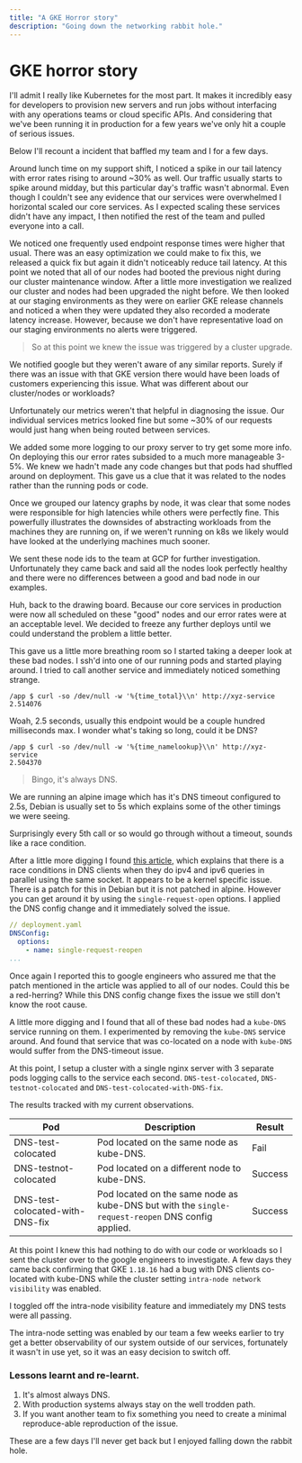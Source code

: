 ```yaml
---
title: "A GKE Horror story"
description: "Going down the networking rabbit hole."
---
```


# GKE horror story

I'll admit I really like Kubernetes for the most part. It makes it incredibly easy for developers to provision new servers and run jobs
without interfacing with any operations teams or cloud specific APIs. And considering that we've been running it in production for a few years we've only hit a couple of serious issues.

Below I'll recount a incident that baffled my team and I for a few days.

Around lunch time on my support shift, I noticed a spike in our tail latency with error rates rising to around ~30% as well. Our traffic usually starts to spike around midday, but this particular day's traffic wasn't abnormal. Even though I couldn't see any evidence that our services were overwhelmed I horizontal scaled our core services. As I expected scaling these services didn't have any impact, I then notified the rest of the team and pulled everyone into a call.

We noticed one frequently used endpoint response times were higher that usual. There was an easy optimization we could make to fix this, we released a quick fix but again it didn't noticeably reduce tail latency. At this point we noted that all of our nodes had booted the previous night during our cluster maintenance window. After a little more investigation we realized our cluster and nodes had been upgraded the night before. We then looked at our staging environments as they were on earlier GKE release channels and noticed a when they were updated they also recorded a moderate latency increase. However, because we don't have representative load on our staging environments no alerts were triggered.

> So at this point we knew the issue was triggered by a cluster upgrade. 

We notified google but they weren't aware of any similar reports. Surely if there was an issue with that GKE version there would have been loads of customers experiencing this issue. What was different about our cluster/nodes or workloads? 

Unfortunately our metrics weren't that helpful in diagnosing the issue. Our individual services metrics looked fine but some ~30% of our requests would just hang when being routed between services.

We added some more logging to our proxy server to try get some more info. On deploying this our error rates subsided to a much more manageable 3-5%. We knew we hadn't made any code changes but that pods had shuffled around on deployment. This gave us a clue that it was related to the nodes rather than the running pods or code. 

Once we grouped our latency graphs by node, it was clear that some nodes were responsible for high latencies while others were perfectly fine. This powerfully illustrates the downsides of abstracting workloads from the machines they are running on, if we weren't running on k8s we likely would have looked at the underlying machines much sooner.

We sent these node ids to the team at GCP for further investigation. Unfortunately they came back and said all the nodes look perfectly healthy and there were no differences between a good and bad node in our examples.

Huh, back to the drawing board. Because our core services in production were now all scheduled on these "good" nodes and our error rates were at an acceptable level. We decided to freeze any further deploys until we could understand the problem a little better.

This gave us a little more breathing room so I started taking a deeper look at these bad nodes. I ssh'd into one of our running pods and started playing around. I tried to call another service and immediately noticed something strange.

```
/app $ curl -so /dev/null -w '%{time_total}\\n' http://xyz-service
2.514076
```

Woah, 2.5 seconds, usually this endpoint would be a couple hundred milliseconds max. I wonder what's taking so long, could it be DNS? 

```
/app $ curl -so /dev/null -w '%{time_namelookup}\\n' http://xyz-service 
2.504370
```

> Bingo, it's always DNS.

We are running an alpine image which has it's DNS timeout configured to 2.5s, Debian is usually set to 5s which explains some of the other timings we were seeing.

Surprisingly every 5th call or so would go through without a timeout, sounds like a race condition.

After a little more digging I found [this article](http://web.archive.org/web/20210226064036/https://blog.quentin-machu.fr/2018/06/24/5-15s-DNS-lookups-on-kubernetes/), which explains that there is a race conditions in DNS clients when they do ipv4 and ipv6 queries in parallel using the same socket. It appears to be a kernel specific issue. There is a patch for this in Debian but it is not patched in alpine. However you can get around it by using the `single-request-open` options. I applied the DNS config change and it immediately solved the issue.

```yaml
// deployment.yaml
DNSConfig:
  options:
    - name: single-request-reopen
...
```

Once again I reported this to google engineers who assured me that the patch mentioned in the article was applied to all of our nodes. Could this be a red-herring? While this DNS config change fixes the issue we still don't know the root cause.

A little more digging and I found that all of these bad nodes had a `kube-DNS` service running on them. I experimented by removing the `kube-DNS` service around. And found that service that was co-located on a node with `kube-DNS` would suffer from the DNS-timeout issue.

At this point, I setup a cluster with a single nginx server with 3 separate pods logging calls to the service each second. `DNS-test-colocated`, `DNS-testnot-colocated` and `DNS-test-colocated-with-DNS-fix`.

The results tracked with my current observations.

| Pod                             | Description                                                                                       | Result  |
|---------------------------------|---------------------------------------------------------------------------------------------------|---------|
| DNS-test-colocated              | Pod located on the same node as kube-DNS.                                                         | Fail    |
| DNS-testnot-colocated           | Pod located on a different node to kube-DNS.                                                      | Success |
| DNS-test-colocated-with-DNS-fix | Pod located on the same node as kube-DNS but with the `single-request-reopen` DNS config applied. | Success |

At this point I knew this had nothing to do with our code or workloads so I sent the cluster over to the google engineers to investigate. A few days they came back confirming that GKE `1.18.16` had a bug with DNS clients co-located with kube-DNS while the cluster setting `intra-node network visibility` was enabled. 

I toggled off the intra-node visibility feature and immediately my DNS tests were all passing.

The intra-node setting was enabled by our team a few weeks earlier to try get a better observability of our system outside of our services, fortunately it wasn't in use yet, so it was an easy decision to switch off.

### Lessons learnt and re-learnt.

1. It's almost always DNS.
2. With production systems always stay on the well trodden path.
3. If you want another team to fix something you need to create a minimal reproduce-able reproduction of the issue.

These are a few days I'll never get back but I enjoyed falling down the rabbit hole.
